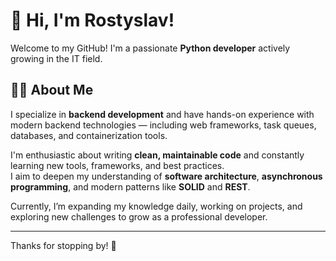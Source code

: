 # 👋 Hi, I'm Rostyslav!

Welcome to my GitHub! I'm a passionate **Python developer** actively growing in the IT field.  

## 👨‍💻 About Me

I specialize in **backend development** and have hands-on experience with modern backend technologies — including web frameworks, task queues, databases, and containerization tools.

I'm enthusiastic about writing **clean, maintainable code** and constantly learning new tools, frameworks, and best practices.  
I aim to deepen my understanding of **software architecture**, **asynchronous programming**, and modern patterns like **SOLID** and **REST**.

Currently, I’m expanding my knowledge daily, working on projects, and exploring new challenges to grow as a professional developer.

---

Thanks for stopping by! 🚀

